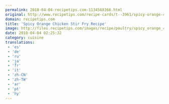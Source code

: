 ```yaml
---
permalink: 2018-04-04-recipetips.com-1134568366.html
original: http://www.recipetips.com/recipe-cards/t--3961/spicy-orange-chicken-stir-fry.asp
domain: recipetips.com
title: 'Spicy Orange Chicken Stir Fry Recipe'
image: http://files.recipetips.com/images/recipe/poultry/spicy_orange_chick_stirfry.jpg
date: 2018-04-04 02:25:32
category: cuisine
translations: 
 - 'es'
 - 'de'
 - 'ru'
 - 'ja'
 - 'fr'
 - 'it'
 - 'zh-CN'
 - 'zh-TW'
 - 'ar'
 - 'pt'
 - 'hy'
---
```



